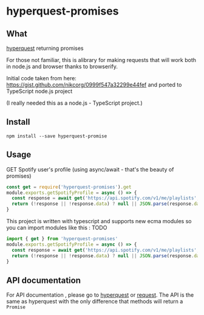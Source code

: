# hyperquest-promises

## What

[hyperquest](https://github.com/substack/hyperquest) returning promises

For those not familiar, this is alibrary for making requests that will work both in node.js and browser thanks to browserify. 

Initial code taken from here: https://gist.github.com/nikcorg/0999f547a32299e44fef and ported to TypeScript node.js project

(I really needed this as a node.js - TypeScript project.)

## Install

```npm install --save hyperquest-promise ```

## Usage

GET Spotify user's profile (using async/await - that's the beauty of promises) 

```js
const get = require('hyperquest-promises').get
module.exports.getSpotifyProfile = async () => {
  const response = await get('https://api.spotify.com/v1/me/playlists', {headers: {Authorization: `Bearer ${THE_TOKEN}`}})
  return (!response || !response.data) ? null || JSON.parse(response.data)
}
```

This project is written with typescript and supports new ecma modules so you can import modules like this : 
TODO

```ts
import { get } from 'hyperquest-promises'
module.exports.getSpotifyProfile = async () => {
  const response = await get('https://api.spotify.com/v1/me/playlists', {headers: {Authorization: `Bearer ${THE_TOKEN}`}})
  return (!response || !response.data) ? null || JSON.parse(response.data)
}
```

## API documentation

For API documentation , please go to [hyperquest](https://github.com/substack/hyperquest) or [request](https://github.com/request/request). 
The API is the same as hyperquest with the only difference that methods will return a `Promise`